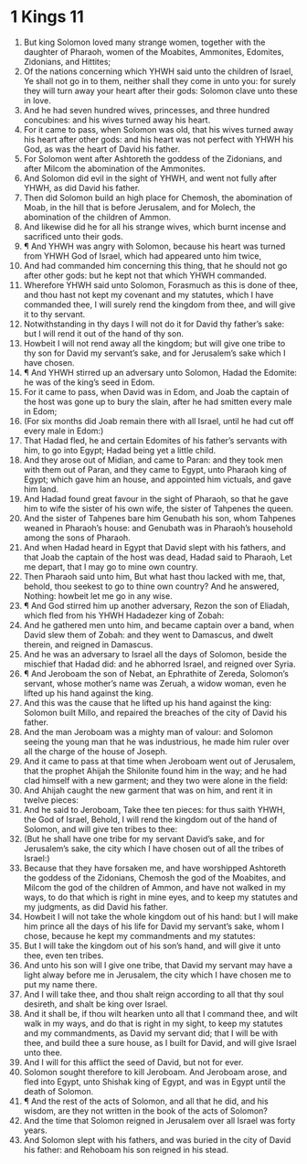 ﻿# 1 Kings  11
1. But king Solomon loved many strange women, together with the daughter of Pharaoh, women of the Moabites, Ammonites, Edomites, Zidonians, and Hittites; 
2. Of the nations concerning which YHWH said unto the children of Israel, Ye shall not go in to them, neither shall they come in unto you: for surely they will turn away your heart after their gods: Solomon clave unto these in love. 
3. And he had seven hundred wives, princesses, and three hundred concubines: and his wives turned away his heart. 
4. For it came to pass, when Solomon was old, that his wives turned away his heart after other gods: and his heart was not perfect with YHWH his God, as was the heart of David his father. 
5. For Solomon went after Ashtoreth the goddess of the Zidonians, and after Milcom the abomination of the Ammonites. 
6. And Solomon did evil in the sight of YHWH, and went not fully after YHWH, as did David his father. 
7. Then did Solomon build an high place for Chemosh, the abomination of Moab, in the hill that is before Jerusalem, and for Molech, the abomination of the children of Ammon. 
8. And likewise did he for all his strange wives, which burnt incense and sacrificed unto their gods. 
9. ¶ And YHWH was angry with Solomon, because his heart was turned from YHWH God of Israel, which had appeared unto him twice, 
10. And had commanded him concerning this thing, that he should not go after other gods: but he kept not that which YHWH commanded. 
11. Wherefore YHWH said unto Solomon, Forasmuch as this is done of thee, and thou hast not kept my covenant and my statutes, which I have commanded thee, I will surely rend the kingdom from thee, and will give it to thy servant. 
12. Notwithstanding in thy days I will not do it for David thy father’s sake: but I will rend it out of the hand of thy son. 
13. Howbeit I will not rend away all the kingdom; but will give one tribe to thy son for David my servant’s sake, and for Jerusalem’s sake which I have chosen. 
14. ¶ And YHWH stirred up an adversary unto Solomon, Hadad the Edomite: he was of the king’s seed in Edom. 
15. For it came to pass, when David was in Edom, and Joab the captain of the host was gone up to bury the slain, after he had smitten every male in Edom; 
16. (For six months did Joab remain there with all Israel, until he had cut off every male in Edom:) 
17. That Hadad fled, he and certain Edomites of his father’s servants with him, to go into Egypt; Hadad being yet a little child. 
18. And they arose out of Midian, and came to Paran: and they took men with them out of Paran, and they came to Egypt, unto Pharaoh king of Egypt; which gave him an house, and appointed him victuals, and gave him land. 
19. And Hadad found great favour in the sight of Pharaoh, so that he gave him to wife the sister of his own wife, the sister of Tahpenes the queen. 
20. And the sister of Tahpenes bare him Genubath his son, whom Tahpenes weaned in Pharaoh’s house: and Genubath was in Pharaoh’s household among the sons of Pharaoh. 
21. And when Hadad heard in Egypt that David slept with his fathers, and that Joab the captain of the host was dead, Hadad said to Pharaoh, Let me depart, that I may go to mine own country. 
22. Then Pharaoh said unto him, But what hast thou lacked with me, that, behold, thou seekest to go to thine own country? And he answered, Nothing: howbeit let me go in any wise. 
23. ¶ And God stirred him up another adversary, Rezon the son of Eliadah, which fled from his YHWH Hadadezer king of Zobah: 
24. And he gathered men unto him, and became captain over a band, when David slew them of Zobah: and they went to Damascus, and dwelt therein, and reigned in Damascus. 
25. And he was an adversary to Israel all the days of Solomon, beside the mischief that Hadad did: and he abhorred Israel, and reigned over Syria. 
26. ¶ And Jeroboam the son of Nebat, an Ephrathite of Zereda, Solomon’s servant, whose mother’s name was Zeruah, a widow woman, even he lifted up his hand against the king. 
27. And this was the cause that he lifted up his hand against the king: Solomon built Millo, and repaired the breaches of the city of David his father. 
28. And the man Jeroboam was a mighty man of valour: and Solomon seeing the young man that he was industrious, he made him ruler over all the charge of the house of Joseph. 
29. And it came to pass at that time when Jeroboam went out of Jerusalem, that the prophet Ahijah the Shilonite found him in the way; and he had clad himself with a new garment; and they two were alone in the field: 
30. And Ahijah caught the new garment that was on him, and rent it in twelve pieces: 
31. And he said to Jeroboam, Take thee ten pieces: for thus saith YHWH, the God of Israel, Behold, I will rend the kingdom out of the hand of Solomon, and will give ten tribes to thee: 
32. (But he shall have one tribe for my servant David’s sake, and for Jerusalem’s sake, the city which I have chosen out of all the tribes of Israel:) 
33. Because that they have forsaken me, and have worshipped Ashtoreth the goddess of the Zidonians, Chemosh the god of the Moabites, and Milcom the god of the children of Ammon, and have not walked in my ways, to do that which is right in mine eyes, and to keep my statutes and my judgments, as did David his father. 
34. Howbeit I will not take the whole kingdom out of his hand: but I will make him prince all the days of his life for David my servant’s sake, whom I chose, because he kept my commandments and my statutes: 
35. But I will take the kingdom out of his son’s hand, and will give it unto thee, even ten tribes. 
36. And unto his son will I give one tribe, that David my servant may have a light alway before me in Jerusalem, the city which I have chosen me to put my name there. 
37. And I will take thee, and thou shalt reign according to all that thy soul desireth, and shalt be king over Israel. 
38. And it shall be, if thou wilt hearken unto all that I command thee, and wilt walk in my ways, and do that is right in my sight, to keep my statutes and my commandments, as David my servant did; that I will be with thee, and build thee a sure house, as I built for David, and will give Israel unto thee. 
39. And I will for this afflict the seed of David, but not for ever. 
40. Solomon sought therefore to kill Jeroboam. And Jeroboam arose, and fled into Egypt, unto Shishak king of Egypt, and was in Egypt until the death of Solomon. 
41. ¶ And the rest of the acts of Solomon, and all that he did, and his wisdom, are they not written in the book of the acts of Solomon? 
42. And the time that Solomon reigned in Jerusalem over all Israel was forty years. 
43. And Solomon slept with his fathers, and was buried in the city of David his father: and Rehoboam his son reigned in his stead. 
